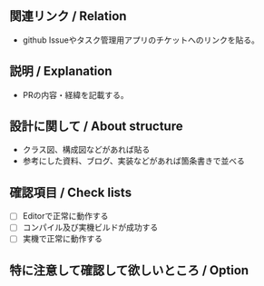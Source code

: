 ## 関連リンク / Relation

* github Issueやタスク管理用アプリのチケットへのリンクを貼る。

## 説明 / Explanation

* PRの内容・経緯を記載する。

## 設計に関して / About structure

* クラス図、構成図などがあれば貼る
* 参考にした資料、ブログ、実装などがあれば箇条書きで並べる

## 確認項目 / Check lists

- [ ] Editorで正常に動作する
- [ ] コンパイル及び実機ビルドが成功する
- [ ] 実機で正常に動作する

<!--
- [ ] xxx が動作 / 確認できること

必要な項目があれば自由に足してください。
-->

## 特に注意して確認して欲しいところ / Option

<!--
レビュー方針を記載、なければ削除
-->
